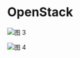 OpenStack
===


![图 3](https://i.loli.net/2021/07/15/XZhpy3vPfYNwaTt.png)  

![图 4](https://i.loli.net/2021/07/15/5VdrHyIOpcm7kbz.png)

